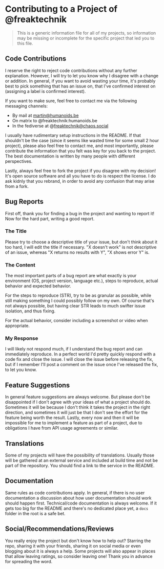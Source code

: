# Contributing to a Project of @freaktechnik

> This is a generic information file for all of my projects, so information may be missing or incomplete for the specific project that led you to this file.

## Code Contributions

I reserve the right to reject code contributions without any further explanation. However, I will try to let you know why I disagree with a change or addition.
In general, if you want to avoid wasting your time, it's probably best to pick something that has an issue on, that I've confirmed interest on (assigning a label
is confirmed interest).

If you want to make sure, feel free to contact me via the following messaging channels:

- By mail at martin@humanoids.be
- On matrix to @freaktechnik:humanoids.be
- In the fediverse at @freaktechnik@chaos.social

I usually have rudimentary setup instructions in the README. If that shouldn't be the case (since it seems like wasted time for some small 2 hour project), please
also feel free to contact me, and most importantly, please contribute the information that you felt was key for you back to the project. The best documentation is
written by many people with different perspectives.

Lastly, always feel free to fork the project if you disagree with my decision! It's open source software and all you have to do is respect the license.
I do ask kidnly that you rebrand, in order to avoid any confusion that may arise from a fork.

## Bug Reports

First off, thank you for finding a bug in the project and wanting to report it! Now for the hard part, writing a good report.

### The Title

Please try to choose a descriptive title of your issue, but don't think about it too hard, I will edit the title if necessary. "X doesn't work" is not
descriptive of an issue, whereas "X returns no results with Y", "X shows error Y" is.

### The Content

The most important parts of a bug report are what exactly is your environment (OS, project version, language etc.), steps to reproduce, actual behavior and
expected behavior.

For the steps to reproduce (STR), try to be as granular as possible, while still making something I could possibly follow on my own. Of course that's not always possible,
but having clear STR leads to much swifter issue isolation, and thus fixing.

For the actual behavior, consider including a screenshot or video when appropriate.

### My Response

I will likely not respond much, if I understand the bug report and can immediately reproduce. In a perfect world I'd pretty quickly respond with a code fix and
close the issue. I will close the issue before releasing the fix, but if I remember I'll post a comment on the issue once I've released the fix, to let you know.

## Feature Suggestions

In general feature suggestions are always welcome. But please don't be disappointed if I don't agree with your ideas of what a project should do. Sometimes it will
be because I don't think it takes the project in the right direction, and sometimes it will just be that I don't see the effort for the feature being worth the
result. Lastly, every now and then it will be impossible for me to implement a feature as part of a project, due to obligations I have from API usage agreements or
similar.

## Translations

Some of my projects will have the possibility of translations. Usually those will be gathered at an external service and included at build time and not be part of
the repository. You should find a link to the service in the README.

## Documentation

Same rules as code contributions apply. In general, if there is no user documentation a discussion about how user documentation should work should happen first.
Technical/code documentation is always welcome. If it gets too big for the README and there's no dedicated place yet, a `docs` folder in the root is a safe bet.

## Social/Recommendations/Reviews

You really enjoy the project but don't know how to help out? Starring the repo, sharing it with your friends, sharing it on social media or even blogging about it is always a help. Some projects will also appear in places that allow leaving ratings, so consider leaving one! Thank you in advance for spreading the word.
